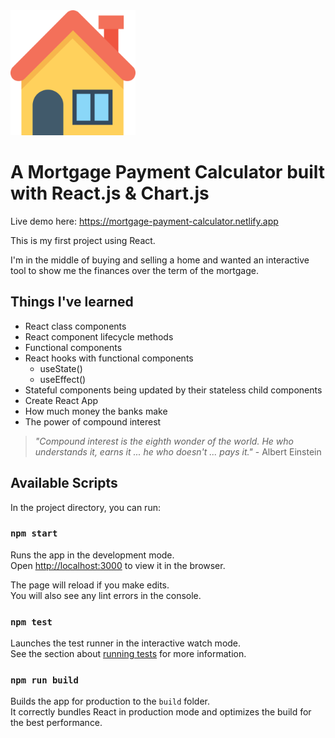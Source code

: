 <img src="/public/logo.svg" width="200">

<h1>A Mortgage Payment Calculator built with React.js & Chart.js</h1>

<p>Live demo here: <a href="https://mortgage-payment-calculator.netlify.app/">https://mortgage-payment-calculator.netlify.app</a></p>

<p>This is my first project using React.</p>
<p>I'm in the middle of buying and selling a home and wanted an interactive tool to show me the finances over the term of the mortgage.</p>

<h2>Things I've learned</h2>

- React class components
- React component lifecycle methods
- Functional components
- React hooks with functional components
  - useState()
  - useEffect()
- Stateful components being updated by their stateless child components
- Create React App
- How much money the banks make
- The power of compound interest

> *"Compound interest is the eighth wonder of the world. He who understands it, earns it ... he who doesn't ... pays it."* - Albert Einstein


## Available Scripts

In the project directory, you can run:

### `npm start`

Runs the app in the development mode.<br />
Open [http://localhost:3000](http://localhost:3000) to view it in the browser.

The page will reload if you make edits.<br />
You will also see any lint errors in the console.

### `npm test`

Launches the test runner in the interactive watch mode.<br />
See the section about [running tests](https://facebook.github.io/create-react-app/docs/running-tests) for more information.

### `npm run build`

Builds the app for production to the `build` folder.<br />
It correctly bundles React in production mode and optimizes the build for the best performance.